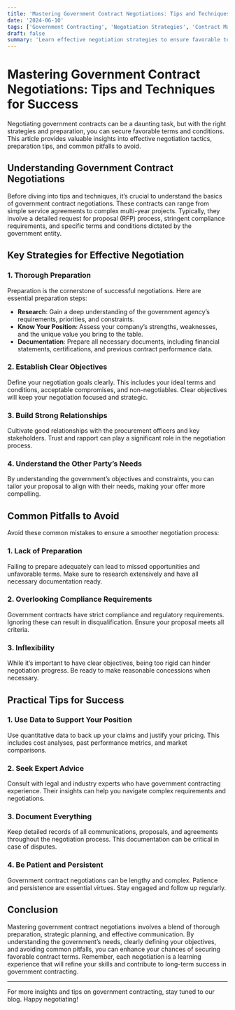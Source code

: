 ```yaml
---
title: 'Mastering Government Contract Negotiations: Tips and Techniques for Success'
date: '2024-06-10'
tags: ['Government Contracting', 'Negotiation Strategies', 'Contract Management', 'Procurement', 'Government Contracts', 'Business Growth', 'Success Tips', 'Contract Negotiation', 'Contract Terms']
draft: false
summary: 'Learn effective negotiation strategies to ensure favorable terms and conditions in government contracts, including preparation tips and common pitfalls to avoid.'
---
```


# Mastering Government Contract Negotiations: Tips and Techniques for Success

Negotiating government contracts can be a daunting task, but with the right strategies and preparation, you can secure favorable terms and conditions. This article provides valuable insights into effective negotiation tactics, preparation tips, and common pitfalls to avoid.

## Understanding Government Contract Negotiations

Before diving into tips and techniques, it’s crucial to understand the basics of government contract negotiations. These contracts can range from simple service agreements to complex multi-year projects. Typically, they involve a detailed request for proposal (RFP) process, stringent compliance requirements, and specific terms and conditions dictated by the government entity.

## Key Strategies for Effective Negotiation

### 1. **Thorough Preparation**

Preparation is the cornerstone of successful negotiations. Here are essential preparation steps:

- **Research**: Gain a deep understanding of the government agency’s requirements, priorities, and constraints.
- **Know Your Position**: Assess your company’s strengths, weaknesses, and the unique value you bring to the table.
- **Documentation**: Prepare all necessary documents, including financial statements, certifications, and previous contract performance data.

### 2. **Establish Clear Objectives**

Define your negotiation goals clearly. This includes your ideal terms and conditions, acceptable compromises, and non-negotiables. Clear objectives will keep your negotiation focused and strategic.

### 3. **Build Strong Relationships**

Cultivate good relationships with the procurement officers and key stakeholders. Trust and rapport can play a significant role in the negotiation process.

### 4. **Understand the Other Party’s Needs**

By understanding the government’s objectives and constraints, you can tailor your proposal to align with their needs, making your offer more compelling.

## Common Pitfalls to Avoid

Avoid these common mistakes to ensure a smoother negotiation process:

### 1. **Lack of Preparation**

Failing to prepare adequately can lead to missed opportunities and unfavorable terms. Make sure to research extensively and have all necessary documentation ready.

### 2. **Overlooking Compliance Requirements**

Government contracts have strict compliance and regulatory requirements. Ignoring these can result in disqualification. Ensure your proposal meets all criteria.

### 3. **Inflexibility**

While it’s important to have clear objectives, being too rigid can hinder negotiation progress. Be ready to make reasonable concessions when necessary.

## Practical Tips for Success

### 1. **Use Data to Support Your Position**

Use quantitative data to back up your claims and justify your pricing. This includes cost analyses, past performance metrics, and market comparisons.

### 2. **Seek Expert Advice**

Consult with legal and industry experts who have government contracting experience. Their insights can help you navigate complex requirements and negotiations.

### 3. **Document Everything**

Keep detailed records of all communications, proposals, and agreements throughout the negotiation process. This documentation can be critical in case of disputes.

### 4. **Be Patient and Persistent**

Government contract negotiations can be lengthy and complex. Patience and persistence are essential virtues. Stay engaged and follow up regularly.

## Conclusion

Mastering government contract negotiations involves a blend of thorough preparation, strategic planning, and effective communication. By understanding the government’s needs, clearly defining your objectives, and avoiding common pitfalls, you can enhance your chances of securing favorable contract terms. Remember, each negotiation is a learning experience that will refine your skills and contribute to long-term success in government contracting.

---

For more insights and tips on government contracting, stay tuned to our blog. Happy negotiating!
```